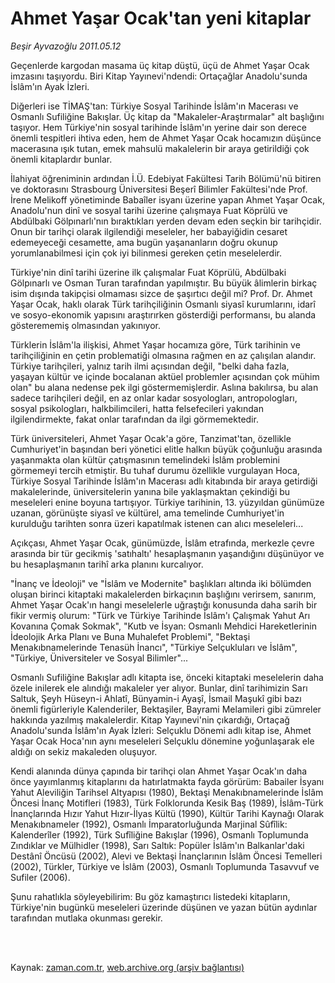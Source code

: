 # Ahmet Yaşar Ocak'tan yeni kitaplar

*Beşir Ayvazoğlu 2011.05.12*

<td class="columnist-detail">
<p>Geçenlerde kargodan masama üç kitap düştü, üçü de Ahmet Yaşar Ocak imzasını taşıyordu. Biri Kitap Yayınevi'ndendi: Ortaçağlar Anadolu'sunda İslâm'ın Ayak İzleri.</p>
<p>
<div id="haberMetinDiv">
<p>Diğerleri ise TİMAŞ'tan: Türkiye Sosyal Tarihinde İslâm'ın Macerası ve Osmanlı Sufiliğine Bakışlar. Üç kitap da "Makaleler-Araştırmalar" alt başlığını taşıyor. Hem Türkiye'nin sosyal tarihinde İslâm'ın yerine dair son derece önemli tespitleri ihtiva eden, hem de Ahmet Yaşar Ocak hocamızın düşünce macerasına ışık tutan, emek mahsulü makalelerin bir araya getirildiği çok önemli kitaplardır bunlar.
<p>İlahiyat öğreniminin ardından İ.Ü. Edebiyat Fakültesi Tarih Bölümü'nü bitiren ve doktorasını Strasbourg Üniversitesi Beşerî Bilimler Fakültesi'nde Prof. İrene Melikoff yönetiminde Babaîler isyanı üzerine yapan Ahmet Yaşar Ocak, Anadolu'nun dinî ve sosyal tarihi üzerine çalışmaya Fuat Köprülü ve Abdülbaki Gölpınarlı'nın bıraktıkları yerden devam eden seçkin bir tarihçidir. Onun bir tarihçi olarak ilgilendiği meseleler, her babayiğidin cesaret edemeyeceği cesamette, ama bugün yaşananların doğru okunup yorumlanabilmesi için çok iyi bilinmesi gereken çetin meselelerdir.
<p>Türkiye'nin dinî tarihi üzerine ilk çalışmalar Fuat Köprülü, Abdülbaki Gölpınarlı ve Osman Turan tarafından yapılmıştır. Bu büyük âlimlerin birkaç isim dışında takipçisi olmaması sizce de şaşırtıcı değil mi? Prof. Dr. Ahmet Yaşar Ocak, haklı olarak Türk tarihçiliğinin Osmanlı siyasî kurumlarını, idarî ve sosyo-ekonomik yapısını araştırırken gösterdiği performansı, bu alanda gösterememiş olmasından yakınıyor.
<p>Türklerin İslâm'la ilişkisi, Ahmet Yaşar hocamıza göre, Türk tarihinin ve tarihçiliğinin en çetin problematiği olmasına rağmen en az çalışılan alandır. Türkiye tarihçileri, yalnız tarih ilmi açısından değil, "belki daha fazla, yaşayan kültür ve içinde bocalanan aktüel problemler açısından çok mühim olan" bu alana nedense pek ilgi göstermemişlerdir. Aslına bakılırsa, bu alan sadece tarihçileri değil, en az onlar kadar sosyologları, antropologları, sosyal psikologları, halkbilimcileri, hatta felsefecileri yakından ilgilendirmekte, fakat onlar tarafından da ilgi görmemektedir.
<p>Türk üniversiteleri, Ahmet Yaşar Ocak'a göre, Tanzimat'tan, özellikle Cumhuriyet'in başından beri yönetici elitle halkın büyük çoğunluğu arasında yaşanmakta olan kültür çatışmasının temelindeki İslâm problemini görmemeyi tercih etmiştir. Bu tuhaf durumu özellikle vurgulayan Hoca, Türkiye Sosyal Tarihinde İslâm'ın Macerası adlı kitabında bir araya getirdiği makalelerinde, üniversitelerin yanına bile yaklaşmaktan çekindiği bu meseleleri enine boyuna tartışıyor. Türkiye tarihinin, 13. yüzyıldan günümüze uzanan, görünüşte siyasî ve kültürel, ama temelinde Cumhuriyet'in kurulduğu tarihten sonra üzeri kapatılmak istenen can alıcı meseleleri...
<p>Açıkçası, Ahmet Yaşar Ocak, günümüzde, İslâm etrafında, merkezle çevre arasında bir tür gecikmiş 'satıhaltı' hesaplaşmanın yaşandığını düşünüyor ve bu hesaplaşmanın tarihî arka planını kurcalıyor.
<p>"İnanç ve İdeoloji" ve "İslâm ve Modernite" başlıkları altında iki bölümden oluşan birinci kitaptaki makalelerden birkaçının başlığını verirsem, sanırım, Ahmet Yaşar Ocak'ın hangi meselelerle uğraştığı konusunda daha sarih bir fikir vermiş olurum: "Türk ve Türkiye Tarihinde İslâm'ı Çalışmak Yahut Arı Kovanına Çomak Sokmak", "Kutb ve İsyan: Osmanlı Mehdici Hareketlerinin İdeolojik Arka Planı ve Buna Muhalefet Problemi", "Bektaşi Menakıbnamelerinde Tenasüh İnancı", "Türkiye Selçukluları ve İslâm", "Türkiye, Üniversiteler ve Sosyal Bilimler"...
<p>Osmanlı Sufiliğine Bakışlar adlı kitapta ise, önceki kitaptaki meselelerin daha özele inilerek ele alındığı makaleler yer alıyor. Bunlar, dinî tarihimizin Sarı Saltuk, Şeyh Hüseyn-i Ahlatî, Bünyamin-i Ayaşî, İsmail Maşukî gibi bazı önemli figürleriyle Kalenderiler, Bektaşiler, Bayrami Melamileri gibi zümreler hakkında yazılmış makalelerdir. Kitap Yayınevi'nin çıkardığı, Ortaçağ Anadolu'sunda İslâm'ın Ayak İzleri: Selçuklu Dönemi adlı kitap ise, Ahmet Yaşar Ocak Hoca'nın aynı meseleleri Selçuklu dönemine yoğunlaşarak ele aldığı on sekiz makaleden oluşuyor.
<p>Kendi alanında dünya çapında bir tarihçi olan Ahmet Yaşar Ocak'ın daha önce yayımlanmış kitaplarını da hatırlatmakta fayda görürüm: Babailer İsyanı Yahut Aleviliğin Tarihsel Altyapısı (1980), Bektaşi Menakıbnamelerinde İslâm Öncesi İnanç Motifleri (1983), Türk Folklorunda Kesik Baş (1989), İslâm-Türk İnançlarında Hızır Yahut Hızır-İlyas Kültü (1990), Kültür Tarihi Kaynağı Olarak Menakıbnameler (1992), Osmanlı İmparatorluğunda Marjinal Sûfîlik: Kalenderîler (1992), Türk Sufîliğine Bakışlar (1996), Osmanlı Toplumunda Zındıklar ve Mülhidler (1998), Sarı Saltık: Popüler İslâm'ın Balkanlar'daki Destânî Öncüsü (2002), Alevi ve Bektaşi İnançlarının İslâm Öncesi Temelleri (2002), Türkler, Türkiye ve İslâm (2003), Osmanlı Toplumunda Tasavvuf ve Sufiler (2006).
<p>Şunu rahatlıkla söyleyebilirim: Bu göz kamaştırıcı listedeki kitapların, Türkiye'nin bugünkü meseleleri üzerinde düşünen ve yazan bütün aydınlar tarafından mutlaka okunması gerekir.</p></p></p></p></p></p></p></p></p></p></div>
</p>


<p><br>
		 </br></p></td>

Kaynak: [zaman.com.tr](http://zaman.com.tr/yazar.do?yazino=1133154), [web.archive.org (arşiv bağlantısı)](http://web.archive.org/web/20110821063508/http://www.zaman.com.tr:80/yazar.do?yazino=1133154)
